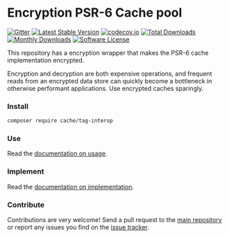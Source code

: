 # Encryption PSR-6 Cache pool
[![Gitter](https://badges.gitter.im/php-cache/cache.svg)](https://gitter.im/php-cache/cache?utm_source=badge&utm_medium=badge&utm_campaign=pr-badge)
[![Latest Stable Version](https://poser.pugx.org/cache/tag-interop/v/stable)](https://packagist.org/packages/cache/tag-interop)
[![codecov.io](https://codecov.io/github/php-cache/tag-interop/coverage.svg?branch=master)](https://codecov.io/github/php-cache/tag-interop?branch=master)
[![Total Downloads](https://poser.pugx.org/cache/tag-interop/downloads)](https://packagist.org/packages/cache/tag-interop)
[![Monthly Downloads](https://poser.pugx.org/cache/tag-interop/d/monthly.png)](https://packagist.org/packages/cache/tag-interop)
[![Software License](https://img.shields.io/badge/license-MIT-brightgreen.svg?style=flat-square)](LICENSE)

This repository has a encryption wrapper that makes the PSR-6 cache implementation encrypted.

Encryption and decryption are both expensive operations, and frequent reads from an encrypted data store can quickly become a bottleneck in otherwise performant applications. Use encrypted caches sparingly.


### Install

```bash
composer require cache/tag-interop
```

### Use

Read the [documentation on usage](http://www.php-cache.com/en/latest/encryption/).

### Implement

Read the [documentation on implementation](http://www.php-cache.com/en/latest/implementing-cache-pools/encryption/).

### Contribute

Contributions are very welcome! Send a pull request to the [main repository](https://github.com/php-cache/cache) or
report any issues you find on the [issue tracker](http://issues.php-cache.com).
